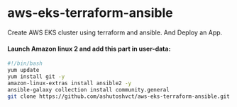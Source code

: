 # aws-eks-terraform-ansible
Create AWS EKS cluster using terraform and ansible. And Deploy an App.

#### Launch Amazon linux 2 and add this part in user-data:

```bash
#!/bin/bash
yum update
yum install git -y
amazon-linux-extras install ansible2 -y
ansible-galaxy collection install community.general
git clone https://github.com/ashutoshvct/aws-eks-terraform-ansible.git
```
